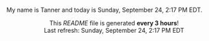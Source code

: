 My name is Tanner and today is Sunday, September 24, 2:17 PM EDT.

<p align="center">This <i>README</i> file is generated <b>every 3 hours</b>!</br>Last refresh: Sunday, September 24, 2:17 PM EDT<br /></p>
